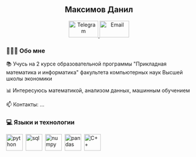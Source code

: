 <div id = "header", align = "center">
    <h2> Максимов Данил </h2>
</div>    

<div id = "socials", align = "center">
    <a href = https://t.me/maksimovdanil>
        <img src = "https://img.shields.io/badge/Telegram-blue?/style=for-the-badge&logo=telegram&logoColor=white" alt = "Telegram" width = 80 height = 45>
    </a>
    <a href = dan05maks@yandex.ru>
        <img src = "https://img.shields.io/badge/Email-red?/style=for-the-badge&logo=email&logoColor=white" alt = "Email" width = 80 height = 45>
    </a>
</div>
    
### 🙋🏻‍♂️ Обо мне 
📚 Учусь на 2 курсе образовательной программы "Прикладная математика и информатика" факультета компьютерных наук Высшей школы экономики

📊 Интересуюсь математикой, анализом данных, машинным обучением

📫 Контакты: ...

### 💻 Языки и технологии
<img src="https://cdn.jsdelivr.net/gh/devicons/devicon@latest/icons/python/python-original.svg" title = "python" width = 45 height = 45/>&nbsp;
<img src="https://cdn.jsdelivr.net/gh/devicons/devicon@latest/icons/azuresqldatabase/azuresqldatabase-original.svg" title = "sql" width = 45 height = 45/>&nbsp;
<img src="https://cdn.jsdelivr.net/gh/devicons/devicon@latest/icons/numpy/numpy-original-wordmark.svg" title = "numpy" width = 45 height = 45/>&nbsp;
<img src="https://cdn.jsdelivr.net/gh/devicons/devicon@latest/icons/pandas/pandas-original-wordmark.svg" title = "pandas" width = 45 height = 45/>&nbsp;
<img src="https://cdn.jsdelivr.net/gh/devicons/devicon@latest/icons/cplusplus/cplusplus-original.svg" title = "C++" width = 45 height = 45/>
          
          

          

<!--
**DanilMaksimov11/DanilMaksimov11** is a ✨ _special_ ✨ repository because its `README.md` (this file) appears on your GitHub profile.

Here are some ideas to get you started:

- 🔭 I’m currently working on ...
- 🌱 I’m currently learning ...
- 👯 I’m looking to collaborate on ...
- 🤔 I’m looking for help with ...
- 💬 Ask me about ...
- 📫 How to reach me: ...
- 😄 Pronouns: ...
- ⚡ Fun fact: ...
-->
